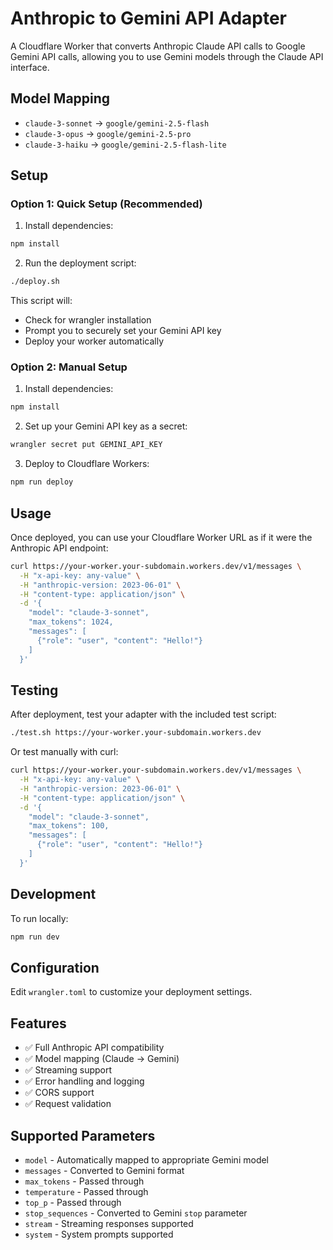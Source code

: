 # Anthropic to Gemini API Adapter

A Cloudflare Worker that converts Anthropic Claude API calls to Google Gemini API calls, allowing you to use Gemini models through the Claude API interface.

## Model Mapping

- `claude-3-sonnet` → `google/gemini-2.5-flash`
- `claude-3-opus` → `google/gemini-2.5-pro`
- `claude-3-haiku` → `google/gemini-2.5-flash-lite`

## Setup

### Option 1: Quick Setup (Recommended)

1. Install dependencies:
```bash
npm install
```

2. Run the deployment script:
```bash
./deploy.sh
```

This script will:
- Check for wrangler installation
- Prompt you to securely set your Gemini API key
- Deploy your worker automatically

### Option 2: Manual Setup

1. Install dependencies:
```bash
npm install
```

2. Set up your Gemini API key as a secret:
```bash
wrangler secret put GEMINI_API_KEY
```

3. Deploy to Cloudflare Workers:
```bash
npm run deploy
```

## Usage

Once deployed, you can use your Cloudflare Worker URL as if it were the Anthropic API endpoint:

```bash
curl https://your-worker.your-subdomain.workers.dev/v1/messages \
  -H "x-api-key: any-value" \
  -H "anthropic-version: 2023-06-01" \
  -H "content-type: application/json" \
  -d '{
    "model": "claude-3-sonnet",
    "max_tokens": 1024,
    "messages": [
      {"role": "user", "content": "Hello!"}
    ]
  }'
```

## Testing

After deployment, test your adapter with the included test script:

```bash
./test.sh https://your-worker.your-subdomain.workers.dev
```

Or test manually with curl:

```bash
curl https://your-worker.your-subdomain.workers.dev/v1/messages \
  -H "x-api-key: any-value" \
  -H "anthropic-version: 2023-06-01" \
  -H "content-type: application/json" \
  -d '{
    "model": "claude-3-sonnet",
    "max_tokens": 100,
    "messages": [
      {"role": "user", "content": "Hello!"}
    ]
  }'
```

## Development

To run locally:
```bash
npm run dev
```

## Configuration

Edit `wrangler.toml` to customize your deployment settings.

## Features

- ✅ Full Anthropic API compatibility
- ✅ Model mapping (Claude → Gemini)
- ✅ Streaming support
- ✅ Error handling and logging
- ✅ CORS support
- ✅ Request validation

## Supported Parameters

- `model` - Automatically mapped to appropriate Gemini model
- `messages` - Converted to Gemini format
- `max_tokens` - Passed through
- `temperature` - Passed through
- `top_p` - Passed through
- `stop_sequences` - Converted to Gemini `stop` parameter
- `stream` - Streaming responses supported
- `system` - System prompts supported